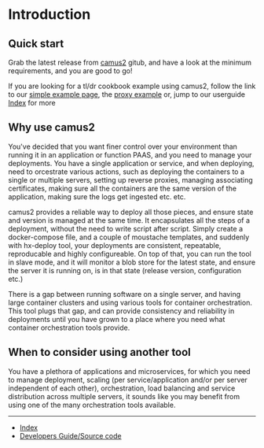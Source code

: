 # Introduction

## Quick start
Grab the latest release from [camus2](https://github.com/helix-collective/hx-deploy-tool/releases) gitub, and have a look at the minimum requirements, and you are good to go!

If you are looking for a tl/dr cookbook example using camus2, follow the link to our [simple example page](/hx-deploy-tool/docs/userguide/2-stepbystepexamples/1-basic-example), the [proxy example](/hx-deploy-tool/docs/userguide/2-stepbystepexamples/2-proxy-example)
or, jump to our userguide [Index](/hx-deploy-tool/index.html) for more

## Why use camus2

You've decided that you want finer control over your environment than running it in an application or function PAAS, and you need to manage your deployments.
You have a single application or service, and when deploying, need to orcestrate various actions, such as deploying the containers to a single or multiple servers, setting up reverse proxies, managing associating certificates, making sure all the containers are the same version of the application, making sure the logs get ingested etc. etc.

camus2 provides a reliable way to deploy all those pieces, and ensure state and version is managed at the same time. It encapsulates all the steps of a deployment, without the need to write script after script. Simply create a docker-compose file, and a couple of moustache templates, and suddenly with hx-deploy tool, your deployments are consistent, repeatable, reproducable and highly configureable. On top of that, you can run the tool in slave mode, and it will monitor a blob store for the latest state, and ensure the server it is running on, is in that state (release version, configuration etc.)

There is a gap between running software on a single server, and having large container clusters and using various tools for container orchestration. This tool plugs that gap, and can provide consistency and reliability in deployments until you have grown to a place where you need what container orchestration tools provide.


## When to consider using another tool

You have a plethora of applications and microservices, for which you need to manage deployment, scaling (per service/application and/or per server independent of each other), orchestration, load balancing and service distribution across multiple servers,
it sounds like you may benefit from using one of the many orchestration tools available.

---

- [Index](/hx-deploy-tool/index)
- [Developers Guide/Source code](https://github.com/helix-collective/hx-deploy-tool)
